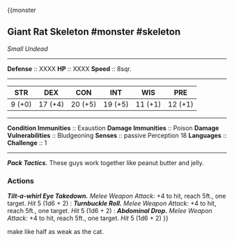 {{monster
## Giant Rat Skeleton #monster #skeleton 
*Small Undead*
___
**Defense**     :: XXXX
**HP**          :: XXXX
**Speed**       :: 8sqr.
___
|  STR   |   DEX   |   CON   |   INT   |   WIS   |   PRE   |
|:------:|:-------:|:-------:|:-------:|:-------:|:-------:|
| 9 (+0) | 17 (+4) | 20 (+5) | 19 (+5) | 11 (+1) | 12 (+1) |
___
**Condition Immunities** :: Exaustion
**Damage Immunities** :: Poison
**Damage Vulnerabilities** :: Bludgeoning
**Senses**               :: passive Perception 18
**Languages**            :: 
**Challenge**            :: 1
___
***Pack Tactics.*** These guys work together like peanut butter and jelly.

### Actions
***Tilt-a-whirl Eye Takedown.*** *Melee Weapon Attack:* +4 to hit, reach 5ft., one target. *Hit* 5 (1d6 + 2) 
:
***Turnbuckle Roll.*** *Melee Weapon Attack:* +4 to hit, reach 5ft., one target. *Hit* 5 (1d6 + 2) 
:
***Abdominal Drop.*** *Melee Weapon Attack:* +4 to hit, reach 5ft., one target. *Hit* 5 (1d6 + 2) 
}}

make like half as weak as the cat.